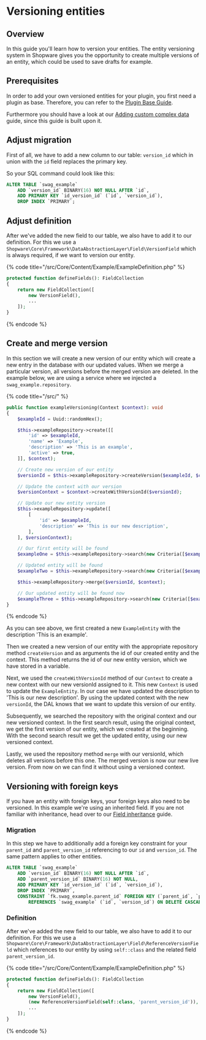 # Versioning entities

## Overview

In this guide you'll learn how to version your entities. The entity versioning system in Shopware gives you the opportunity to create multiple versions of an entity, which could be used to save drafts for example.

## Prerequisites

In order to add your own versioned entities for your plugin, you first need a plugin as base. Therefore, you can refer to the [Plugin Base Guide](../../plugin-base-guide.md).

Furthermore you should have a look at our [Adding custom complex data](add-custom-complex-data.md) guide, since this guide is built upon it.

## Adjust migration

First of all, we have to add a new column to our table: `version_id` which in union with the `id` field replaces the primary key.

So your SQL command could look like this:

```sql
ALTER TABLE `swag_example`
    ADD `version_id` BINARY(16) NOT NULL AFTER `id`,
    ADD PRIMARY KEY `id_version_id` (`id`, `version_id`),
    DROP INDEX `PRIMARY`;
```

## Adjust definition

After we've added the new field to our table, we also have to add it to our definition. For this we use a `Shopware\Core\Framework\DataAbstractionLayer\Field\VersionField` which is always required, if we want to version our entity.

{% code title="<plugin root>/src/Core/Content/Example/ExampleDefinition.php" %}
```php
protected function defineFields(): FieldCollection
{
    return new FieldCollection([
        new VersionField(),
        ...
    ]);
}
```
{% endcode %}

## Create and merge version

In this section we will create a new version of our entity which will create a new entry in the database with our updated values. When we merge a particular version, all versions before the merged version are deleted. In the example below, we are using a service where we injected a `swag_example.repository`.

{% code title="<plugin root>/src/" %}
```php
public function exampleVersioning(Context $context): void
{
    $exampleId = Uuid::randomHex();

    $this->exampleRepository->create([[
        'id' => $exampleId,
        'name' => 'Example',
        'description' => 'This is an example',
        'active' => true,
    ]], $context);

    // Create new version of our entity
    $versionId = $this->exampleRepository->createVersion($exampleId, $context);

    // Update the context with our version
    $versionContext = $context->createWithVersionId($versionId);

    // Update our new entity version
    $this->exampleRepository->update([
        [
            'id' => $exampleId,
            'description' => 'This is our new description',
        ],
    ], $versionContext);

    // Our first entity will be found
    $exampleOne = $this->exampleRepository->search(new Criteria([$exampleId]), $context)->first();

    // Updated entity will be found
    $exampleTwo = $this->exampleRepository->search(new Criteria([$exampleId]), $versionContext)->first();

    $this->exampleRepository->merge($versionId, $context);

    // Our updated entity will be found now
    $exampleThree = $this->exampleRepository->search(new Criteria([$exampleId]), $context)->first();
}
```
{% endcode %}

As you can see above, we first created a new `ExampleEntity` with the description 'This is an example'.

Then we created a new version of our entity with the appropriate repository method `createVersion` and as arguments the id of our created entity and the context. This method returns the id of our new entity version, which we have stored in a variable.

Next, we used the `createWithVersionId` method of our `Context` to create a new context with our new versionId assigned to it. This new `Context` is used to update the `ExampleEntity`. In our case we have updated the description to 'This is our new description'. By using the updated context with the new `versionId`, the DAL knows that we want to update this version of our entity.

Subsequently, we searched the repository with the original context and our new versioned context. In the first search result, using the original context, we get the first version of our entity, which we created at the beginning. With the second search result we get the updated entity, using our new versioned context.

Lastly, we used the repository method `merge` with our versionId, which deletes all versions before this one. The merged version is now our new live version. From now on we can find it without using a versioned context.

## Versioning with foreign keys

If you have an entity with foreign keys, your foreign keys also need to be versioned. In this example we're using an inherited field. If you are not familiar with inheritance, head over to our [Field inheritance](field-inheritance.md) guide.

### Migration

In this step we have to additionally add a foreign key constraint for your `parent_id` and `parent_version_id` referencing to our `id` and `version_id`. The same pattern applies to other entities.

```sql
ALTER TABLE `swag_example`
    ADD `version_id` BINARY(16) NOT NULL AFTER `id`,
    ADD `parent_version_id` BINARY(16) NOT NULL,
    ADD PRIMARY KEY `id_version_id` (`id`, `version_id`),
    DROP INDEX `PRIMARY`,
    CONSTRAINT `fk.swag_example.parent_id` FOREIGN KEY (`parent_id`, `parent_version_id`)
        REFERENCES `swag_example` (`id`, `version_id`) ON DELETE CASCADE ON UPDATE CASCADE
```

### Definition

After we've added the new field to our table, we also have to add it to our definition. For this we use a `Shopware\Core\Framework\DataAbstractionLayer\Field\ReferenceVersionField` which references to our entity by using `self::class` and the related field `parent_version_id`.

{% code title="<plugin root>/src/Core/Content/Example/ExampleDefinition.php" %}
```php
protected function defineFields(): FieldCollection
{
    return new FieldCollection([
        new VersionField(),
        (new ReferenceVersionField(self::class, 'parent_version_id')),
        ...
    ]);
}
```
{% endcode %}

